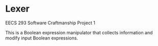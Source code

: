 # Lexer
EECS 293 Software Craftmanship Project 1

This is a Boolean expression manipulator that collects information and modify input Boolean expressions.
